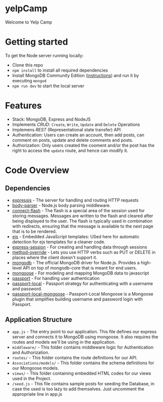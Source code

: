 # yelpCamp
Welcome to Yelp Camp

# Getting started

To get the Node server running locally:

- Clone this repo
- `npm install` to install all required dependencies
- Install MongoDB Community Edition ([instructions](https://docs.mongodb.com/manual/installation/#tutorials)) and run it by executing `mongod`
- `npm run dev` to start the local server

# Features
- Stack: MongoDB, Express and NodeJS
- Implements *CRUD*: `Create`, `Write`, `Update` and `Delete` Operations
- Implemens *REST* (Representational state transfer) API
- Authentication: Users can create an account, then add posts, can comment on posts, update and delete comments and posts.
- Authorization: Only users created the cooment and/or the post has the right to access the `update` route, and hence can modify it.

# Code Overview

## Dependencies

- [expressjs](https://github.com/expressjs/express#readme) - The server for handling and routing HTTP requests
- [body-parser](https://github.com/expressjs/body-parser#readme) - Node.js body parsing middleware.
- [connect-flash](https://github.com/jaredhanson/connect-flash#readme) - The flash is a special area of the session used for storing messages. Messages are written to the flash and cleared after being displayed to the user. The flash is typically used in combination with redirects, ensuring that the message is available to the next page that is to be rendered.
- [ejs](https://github.com/mde/ejs#readme) - Embedded JavaScript templates: USed here for automatic detection for ejs templates for a cleaner code.
- [express-session](https://github.com/expressjs/session#readme) - For creating and handling data through sessions
- [method-override](https://github.com/expressjs/method-override#readme) - Lets you use HTTP verbs such as PUT or DELETE in places where the client doesn't support it.
- [mongodb](https://github.com/mongodb/node-mongodb-native#readme) - The official MongoDB driver for Node.js. Provides a high-level API on top of mongodb-core that is meant for end users.
- [mongoose](https://github.com/Automattic/mongoose) - For modeling and mapping MongoDB data to javascript 
- [passport](https://github.com/jaredhanson/passport) - For handling user authentication
- [passport-local](https://github.com/jaredhanson/passport-local#readme) - Passport strategy for authenticating with a username and password.
- [passport-local-mongoose](https://github.com/saintedlama/passport-local-mongoose#readme) - Passport-Local Mongoose is a Mongoose plugin that simplifies building username and password login with Passport.

## Application Structure

- `app.js` - The entry point to our application. This file defines our express server and connects it to MongoDB using mongoose. It also requires the routes and models we'll be using in the application.
- `middleware/` - This folder contains middleware logic for Authentication and Authorization.
- `routes/` - This folder contains the route definitions for our API.
- `Associations/models/` - This folder contains the schema definitions for our Mongoose models.
- `views/` - This folder containing embedded HTML codes for our views used in the Project.
- `/seed.js` - This file contains sample posts for seeding the Database, in case the used is too lazy to add themselves. Just uncomment the appropriate line in app.js
